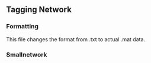 ## Tagging Network

### Formatting
This file changes the format from .txt to actual .mat data.
### Smallnetwork

